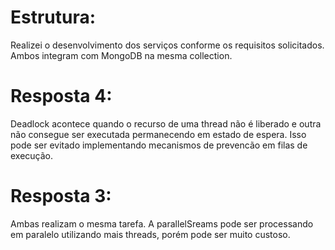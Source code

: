 # Estrutura:
Realizei o desenvolvimento dos serviços conforme os requisitos solicitados. Ambos integram com MongoDB na mesma collection.

# Resposta 4:
Deadlock acontece quando o recurso de uma thread não é liberado e outra não consegue ser executada permanecendo em estado de espera. Isso pode ser evitado implementando mecanismos de prevencão em filas de execução.

# Resposta 3:
Ambas realizam o mesma tarefa. A parallelSreams pode ser processando em paralelo utilizando mais threads, porém pode ser muito custoso.
